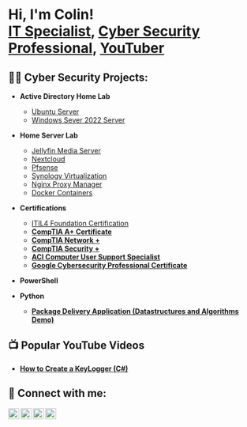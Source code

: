 <h1>Hi, I'm Colin! <br/><a href="https://github.com/sudosecure">IT Specialist</a>, <a href="https://www.linkedin.com/in/oswaldocolin/">Cyber Security Professional</a>, <a href="https://www.youtube.com/c/@sudosecurecolin">YouTuber</a></h1>

<h2>👨‍💻 Cyber Security Projects:</h2>

- <b>Active Directory Home Lab</b>
  - [Ubuntu Server](https://github.com/sudosecure/)
  - [Windows Sever 2022 Server](https://github.com/sudosecure/)

- <b> Home Server Lab</b>
  - [Jellyfin Media Server](https://github.com/sudosecure/)
  - [Nextcloud](https://github.com/sudosecure/)
  - [Pfsense](https://github.com/sudosecure/)
  - [Synology Virtualization](https://github.com/sudosecure/)
  - [Nginx Proxy Manager](https://github.com/sudoseure/)
  - [Docker Containers](https://github.com/sudoseure/)
    
- <b>Certifications</b>

  - [ITIL4 Foundation Certification](https://github.com/sudosecure/) <b>
  - [CompTIA A+ Certificate](https://github.com/sudosecure/) <b>
  - [CompTIA Network +](https://github.com/sudosecure/) <b>
  - [CompTIA Security +](https://github.com/sudosecure/) <b>
  - [ACI Computer User Support Specialist](https://github.com/sudosecure/) <b>
  - [Google Cybersecurity Professional Certificate](https://drive.google.com/file/d/1meR5exK3q9NT613BbrEOV5JwSYP5dIGw/view?usp=drive_link) <b>
  
- <b>PowerShell</b>
  
    
- <b>Python</b>
  - [Package Delivery Application (Datastructures and Algorithms Demo)](https://github.com/sudosecure/)

<h2>📺 Popular YouTube Videos</h2>

- [How to Create a KeyLogger (C#)](https://www.youtube.com/)


<h2> 🤳 Connect with me:</h2>

[<img align="left" alt="JoshMadakor | YouTube" width="22px" src="https://cdn.jsdelivr.net/npm/simple-icons@v3/icons/youtube.svg" />][youtube]
[<img align="left" alt="JoshMadakor | Twitter" width="22px" src="https://cdn.jsdelivr.net/npm/simple-icons@v3/icons/twitter.svg" />][twitter]
[<img align="left" alt="JoshMadakor | LinkedIn" width="22px" src="https://cdn.jsdelivr.net/npm/simple-icons@v3/icons/linkedin.svg" />][linkedin]
[<img align="left" alt="JoshMadakor | Instagram" width="22px" src="https://cdn.jsdelivr.net/npm/simple-icons@v3/icons/instagram.svg" />][instagram]

[twitter]: https://twitter.com/
[youtube]: https://www.youtube.com/@sudosecurecolin
[instagram]: https://www.instagram.com/
[linkedin]: https://linkedin.com/in/Oswaldocolin



